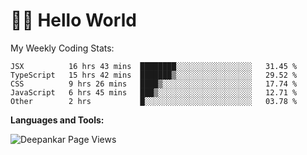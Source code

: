 # 👋🏽 Hello World 

<!--![Deepankar's github stats](https://github-readme-stats.vercel.app/api?username=Deep-Codes&count_private=true&show_icons=true&theme=radical)-->
My Weekly Coding Stats:

<!--START_SECTION:waka-->
```text
JSX          16 hrs 43 mins  ████████░░░░░░░░░░░░░░░░░   31.45 % 
TypeScript   15 hrs 42 mins  ███████▒░░░░░░░░░░░░░░░░░   29.52 % 
CSS          9 hrs 26 mins   ████▒░░░░░░░░░░░░░░░░░░░░   17.74 % 
JavaScript   6 hrs 45 mins   ███▒░░░░░░░░░░░░░░░░░░░░░   12.71 % 
Other        2 hrs           █░░░░░░░░░░░░░░░░░░░░░░░░   03.78 % 
```
<!--END_SECTION:waka-->

**Languages and Tools:**



<p align="left"> <img src="https://komarev.com/ghpvc/?username=Deep-Codes&label=Views&color=blue&style=plastic" alt="Deepankar Page Views" /> </p>
